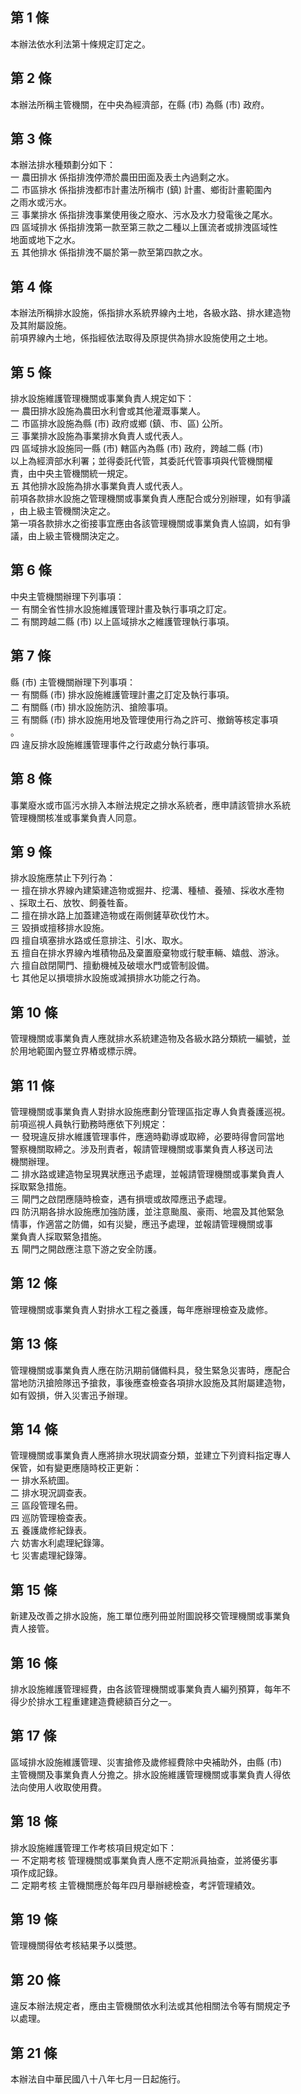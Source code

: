 第 1 條
-------
本辦法依水利法第十條規定訂定之。

第 2 條
-------
本辦法所稱主管機關，在中央為經濟部，在縣 (市) 為縣 (市) 政府。

第 3 條
-------
本辦法排水種類劃分如下：  
一  農田排水  係指排洩停滯於農田田面及表土內過剩之水。  
二  市區排水  係指排洩都市計畫法所稱市 (鎮) 計畫、鄉街計畫範圍內  
              之雨水或污水。  
三  事業排水  係指排洩事業使用後之廢水、污水及水力發電後之尾水。  
四  區域排水  係指排洩第一款至第三款之二種以上匯流者或排洩區域性  
              地面或地下之水。  
五  其他排水  係指排洩不屬於第一款至第四款之水。

第 4 條
-------
本辦法所稱排水設施，係指排水系統界線內土地，各級水路、排水建造物  
及其附屬設施。  
前項界線內土地，係指經依法取得及原提供為排水設施使用之土地。

第 5 條
-------
排水設施維護管理機關或事業負責人規定如下：  
一  農田排水設施為農田水利會或其他灌溉事業人。  
二  市區排水設施為縣 (市) 政府或鄉 (鎮、市、區) 公所。  
三  事業排水設施為事業排水負責人或代表人。  
四  區域排水設施同一縣 (市) 轄區內為縣 (市) 政府，跨越二縣 (市)  
    以上為經濟部水利署；並得委託代管，其委託代管事項與代管機關權  
    責，由中央主管機關統一規定。  
五  其他排水設施為排水事業負責人或代表人。  
前項各款排水設施之管理機關或事業負責人應配合或分別辦理，如有爭議  
，由上級主管機關決定之。  
第一項各款排水之銜接事宜應由各該管理機關或事業負責人協調，如有爭  
議，由上級主管機關決定之。

第 6 條
-------
中央主管機關辦理下列事項：  
一  有關全省性排水設施維護管理計畫及執行事項之訂定。  
二  有關跨越二縣 (市) 以上區域排水之維護管理執行事項。

第 7 條
-------
縣 (市) 主管機關辦理下列事項：  
一  有關縣 (市) 排水設施維護管理計畫之訂定及執行事項。  
二  有關縣 (市) 排水設施防汛、搶險事項。  
三  有關縣 (市) 排水設施用地及管理使用行為之許可、撤銷等核定事項  
    。  
四  違反排水設施維護管理事件之行政處分執行事項。

第 8 條
-------
事業廢水或市區污水排入本辦法規定之排水系統者，應申請該管排水系統  
管理機關核准或事業負責人同意。

第 9 條
-------
排水設施應禁止下列行為：  
一  擅在排水界線內建築建造物或掘井、挖溝、種植、養殖、採收水產物  
    、採取土石、放牧、飼養牲畜。  
二  擅在排水路上加蓋建造物或在兩側鏟草砍伐竹木。  
三  毀損或擅移排水設施。  
四  擅自填塞排水路或任意排注、引水、取水。  
五  擅自在排水界線內堆積物品及棄置廢棄物或行駛車輛、嬉戲、游泳。  
六  擅自啟閉閘門、擅動機械及破壞水門或管制設備。  
七  其他足以損壞排水設施或減損排水功能之行為。

第 10 條
--------
管理機關或事業負責人應就排水系統建造物及各級水路分類統一編號，並  
於用地範圍內豎立界樁或標示牌。

第 11 條
--------
管理機關或事業負責人對排水設施應劃分管理區指定專人負責養護巡視。  
前項巡視人員執行勤務時應依下列規定：  
一  發現違反排水維護管理事件，應適時勸導或取締，必要時得會同當地  
    警察機關取締之。涉及刑責者，報請管理機關或事業負責人移送司法  
    機關辦理。  
二  排水路或建造物呈現異狀應迅予處理，並報請管理機關或事業負責人  
    採取緊急措施。  
三  閘門之啟閉應隨時檢查，遇有損壞或故障應迅予處理。  
四  防汛期各排水設施應加強防護，並注意颱風、豪雨、地震及其他緊急  
    情事，作適當之防備，如有災變，應迅予處理，並報請管理機關或事  
    業負責人採取緊急措施。  
五  閘門之開啟應注意下游之安全防護。

第 12 條
--------
管理機關或事業負責人對排水工程之養護，每年應辦理檢查及歲修。

第 13 條
--------
管理機關或事業負責人應在防汛期前儲備料具，發生緊急災害時，應配合  
當地防汛搶險隊迅予搶救，事後應查檢查各項排水設施及其附屬建造物，  
如有毀損，併入災害迅予辦理。

第 14 條
--------
管理機關或事業負責人應將排水現狀調查分類，並建立下列資料指定專人  
保管，如有變更應隨時校正更新：  
一  排水系統圖。  
二  排水現況調查表。  
三  區段管理名冊。  
四  巡防管理檢查表。  
五  養護歲修紀錄表。  
六  妨害水利處理紀錄簿。  
七  災害處理紀錄簿。

第 15 條
--------
新建及改善之排水設施，施工單位應列冊並附圖說移交管理機關或事業負  
責人接管。

第 16 條
--------
排水設施維護管理經費，由各該管理機關或事業負責人編列預算，每年不  
得少於排水工程重建建造費總額百分之一。

第 17 條
--------
區域排水設施維護管理、災害搶修及歲修經費除中央補助外，由縣 (市)  
主管機關及事業負責人分擔之。排水設施維護管理機關或事業負責人得依  
法向使用人收取使用費。

第 18 條
--------
排水設施維護管理工作考核項目規定如下：  
一  不定期考核  管理機關或事業負責人應不定期派員抽查，並將優劣事  
                項作成記錄。  
二  定期考核  主管機關應於每年四月舉辦總檢查，考評管理績效。

第 19 條
--------
管理機關得依考核結果予以獎懲。

第 20 條
--------
違反本辦法規定者，應由主管機關依水利法或其他相關法令等有關規定予  
以處理。

第 21 條
--------
本辦法自中華民國八十八年七月一日起施行。

